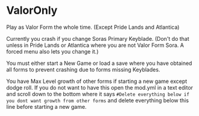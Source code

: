 # ValorOnly

Play as Valor Form the whole time. (Except Pride Lands and Atlantica)

Currently you crash if you change Soras Primary Keyblade. (Don't do that unless in Pride Lands or Atlantica where you are not Valor Form Sora. A forced menu also lets you change it.)

You must either start a New Game or load a save where you have obtained all forms to prevent crashing due to forms missing Keyblades.

You have Max Level growth of other forms if starting a new game except dodge roll. If you do not want to have this open the mod.yml in a text editor and scroll down to the bottom where it says `#Delete everything below if you dont want growth from other forms` and delete everything below this line before starting a new game.
